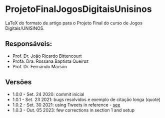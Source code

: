 # ProjetoFinalJogosDigitaisUnisinos
LaTeX do formato de artigo para o Projeto Final do curso de Jogos Digitais/UNISINOS.

## Responsáveis:
* Prof. Dr. João Ricardo Bittencourt
* Profa. Dra. Rossana Baptista Queiroz
* Prof. Dr. Fernando Marson

## Versões
* 1.0.0 - Set. 24 2020: commit inicial
* 1.0.1 - Set. 23 2021: bugs resolvidos e exemplo de citação longa (quote)
* 1.0.2 - Set. 30 2021: using Tweets in reference - [see](https://www.sunclipse.org/?p=1006)
* 1.0.3 - Out. 05 2023: few corrections in section 1 and setup

